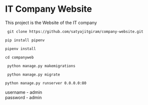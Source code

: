 
# IT Company Website
This project is the Website of the IT company

``` git clone https://github.com/satyajitgiram/company-website.git```

```pip install pipenv```

```pipenv install```

```cd companyweb ```

``` python manage.py makemigrations```

``` python manage.py migrate```

``` python manage.py runserver 0.0.0.0:80 ```

username - admin   
password - admin


